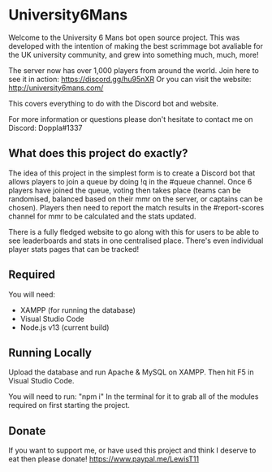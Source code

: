 # University6Mans
Welcome to the University 6 Mans bot open source project. This was developed with the intention of making the best scrimmage bot avaliable for the UK university community, and grew into something much, much, more!

The server now has over 1,000 players from around the world.
Join here to see it in action: https://discord.gg/hu95nXR
Or you can visit the website: http://university6mans.com/

This covers everything to do with the Discord bot and website.

For more information or questions please don't hesitate to contact me on Discord: Doppla#1337

## What does this project do exactly?
The idea of this project in the simplest form is to create a Discord bot that allows players to join a queue by doing !q in the #queue channel.
Once 6 players have joined the queue, voting then takes place (teams can be randomised, balanced based on their mmr on the server, or captains can be chosen).
Players then need to report the match results in the #report-scores channel for mmr to be calculated and the stats updated.

There is a fully fledged website to go along with this for users to be able to see leaderboards and stats in one centralised place.
There's even individual player stats pages that can be tracked!

## Required 
You will need:
 - XAMPP (for running the database)
 - Visual Studio Code
 - Node.js v13 (current build)


## Running Locally
Upload the database and run Apache & MySQL on XAMPP. Then hit F5 in Visual Studio Code.

You will need to run: "npm i"
In the terminal for it to grab all of the modules required on first starting the project.

## Donate
If you want to support me, or have used this project and think I deserve to eat then please donate!
https://www.paypal.me/LewisT11
